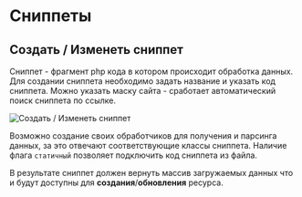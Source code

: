 # Сниппеты

## Создать / Изменеть сниппет

Сниппет - фрагмент php кода в котором происходит обработка данных.
Для создании сниппета необходимо задать название и указать код сниппета. Можно указать маску сайта - сработает автоматический поиск сниппета по ссылке.

![Создать / Изменеть сниппет](https://file.modx.pro/files/a/6/b/a6b22899f14deac867ab4aa831e01094.png)

Возможно создание своих обработчиков для получения и парсинга данных, за это отвечают соответствующие классы сниппета.
Наличие флага `статичный` позволяет подключить код сниппета из файла.

В результате сниппет должен вернуть массив загружаемых данных что и будут доступны для **создания**/**обновления** ресурса.

[2]: /ru/01_Компоненты/55_ResourceGrabber/01_Интерфейс/02_Данные.md
[3]: /ru/01_Компоненты/55_ResourceGrabber/01_Интерфейс/03_Сниппеты.md
